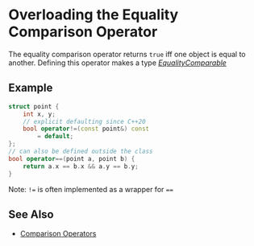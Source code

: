 # Overloading the Equality Comparison Operator

The equality comparison operator returns `true` iff one object is equal to another.
Defining this operator makes a type
*[EqualityComparable](https://en.cppreference.com/w/cpp/named_req/EqualityComparable)*

## Example
```cpp
struct point {
    int x, y;
    // explicit defaulting since C++20
    bool operator!=(const point&) const
        = default;
};
// can also be defined outside the class
bool operator==(point a, point b) {
    return a.x == b.x && a.y == b.y;
}
```
Note: `!=` is often implemented as a wrapper for `==`

## See Also

- [Comparison Operators](https://en.cppreference.com/w/cpp/language/operator_comparison)